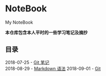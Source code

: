 # NoteBook
My NoteBook

**本仓库包含本人平时的一些学习笔记及摘抄**

## 目录

2018-07-25 - [Git 笔记](https://github.com/ChanMenglin/NoteBook/blob/master/Git/Git%20%E7%AC%94%E8%AE%B0.md)  
2018-08-29 - [Markdown 语法](https://github.com/ChanMenglin/NoteBook/blob/master/Markdown/Markdown.md)
2018-09-01 - [Git](https://github.com/ChanMenglin/NoteBook/blob/master/Git/Git.md)
